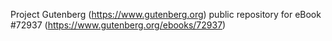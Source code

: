 Project Gutenberg (https://www.gutenberg.org) public repository
for eBook #72937 (https://www.gutenberg.org/ebooks/72937)
